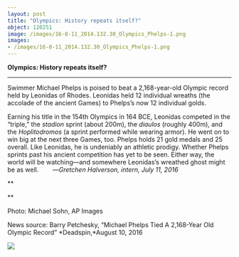 ```yaml
---
layout: post
title: "Olympics: History repeats itself?"
object: 120251
image: /images/16-8-11_2014.132.30_Olympics_Phelps-1.png
images:
- /images/16-8-11_2014.132.30_Olympics_Phelps-1.png
---
```

**Olympics: History repeats itself?**

****

Swimmer Michael Phelps is poised to beat a 2,168-year-old Olympic record held by Leonidas of Rhodes. Leonidas held 12 individual wreaths (the accolade of the ancient Games) to Phelps’s now 12 individual golds. 

Earning his title in the 154th Olympics in 164 BCE, Leonidas competed in the “triple,” the *stadion* sprint (about 200m), the *diaulos* (roughly 400m), and the *Hoplitodromos* (a sprint performed while wearing armor). He went on to win big at the next three Games, too. Phelps holds 21 gold medals and 25 overall. Like Leonidas, he is undeniably an athletic prodigy. Whether Phelps sprints past his ancient competition has yet to be seen. Either way, the world will be watching—and somewhere Leonidas’s wreathed ghost might be as well.       
 —*Gretchen Halverson, intern, July 11, 2016*

**

**

Photo: Michael Sohn, AP Images

News source: Barry Petchesky, “Michael Phelps Tied A 2,168-Year Old Olympic Record” *Deadspin,*August 10, 2016

![]({{siteurl.base}}/images/16-8-11_2014.132.30_Olympics_Phelps-1.png)
